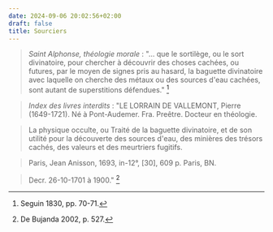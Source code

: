 ```yaml
---
date: 2024-09-06 20:02:56+02:00
draft: false
title: Sourciers
---
```





> *Saint Alphonse, théologie morale* :  "... que le sortilège, ou le sort divinatoire, pour chercher à découvrir des choses cachées, ou futures, par le moyen de signes pris au hasard, la baguette divinatoire avec laquelle on cherche des métaux ou des sources d'eau cachées, sont autant de superstitions défendues." [^1]

[^1]: Seguin 1830, pp. 70-71.

> *Index des livres interdits* : "LE LORRAIN DE VALLEMONT, Pierre (1649-1721). Né à Pont-Audemer. Fra. Preêtre. Docteur en théologie.

> La physique occulte, ou Traité de la baguette divinatoire, et de son utilité pour la découverte des sources d'eau, des minières des trésors cachés, des valeurs et des meurtriers fugitifs.

> Paris, Jean Anisson, 1693, in-12°, [30], 609 p. Paris, BN.

> Decr. 26-10-1701 à 1900." [^2]

[^2]: De Bujanda 2002, p. 527.
